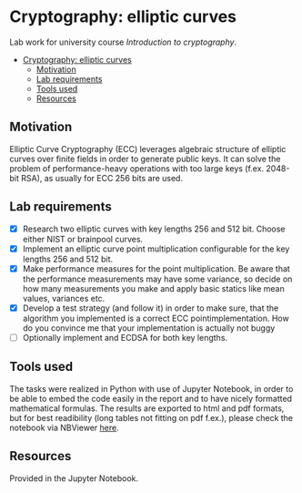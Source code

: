 # Cryptography: elliptic curves

Lab work for university course _Introduction to cryptography_.

<!-- TOC -->

- [Cryptography: elliptic curves](#cryptography-elliptic-curves)
  - [Motivation](#motivation)
  - [Lab requirements](#lab-requirements)
  - [Tools used](#tools-used)
  - [Resources](#resources)

<!-- /TOC -->

## Motivation

Elliptic Curve Cryptography (ECC) leverages algebraic structure of elliptic curves over finite fields in order to generate public keys. It can solve the problem of performance-heavy operations with too large keys (f.ex. 2048-bit RSA), as usually for ECC 256 bits are used.

## Lab requirements

- [x] Research two elliptic curves with key lengths 256 and 512 bit. Choose either NIST or brainpool curves.
- [x] Implement an elliptic curve point multiplication configurable for the key lengths 256 and 512 bit.
- [x] Make performance measures for the point multiplication. Be aware that the performance measurements may have some variance, so decide on how many measurements you make and apply basic statics like mean values, variances etc.
- [x] Develop a test strategy (and follow it) in order to make sure, that the algorithm you implemented is a correct ECC pointimplementation. How do you convince me that your implementation is actually not buggy
- [ ] Optionally implement and ECDSA for both key lengths.

## Tools used

The tasks were realized in Python with use of Jupyter Notebook, in order to be able to embed the code easily in the report and to have nicely formatted mathematical formulas. The results are exported to html and pdf formats, but for best readibility (long tables not fitting on pdf f.ex.), please check the notebook via NBViewer [here](https://nbviewer.org/github/mskarbe/cryptography-elliptic-curves/blob/main/ECC-lab.ipynb).

## Resources

Provided in the Jupyter Notebook.
